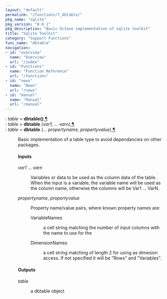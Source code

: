 ```yaml
---
layout: "default"
permalink: "/functions/7_dbtable/"
pkg_name: "sqlite"
pkg_version: "0.0.1"
pkg_description: "Basic Octave implementation of sqlite toolkit"
title: "Sqlite Toolkit"
category: "Support Functions"
func_name: "dbtable"
navigation:
- id: "overview"
  name: "Overview"
  url: "/index"
- id: "Functions"
  name: "Function Reference"
  url: "/functions"
- id: "news"
  name: "News"
  url: "/news"
- id: "manual"
  name: "Manual"
  url: "/manual"
---
```

<dl class="def">
<dt id="index-dbtable_0028_0029"><span class="category">: </span><span><em><var>table</var> =</em> <strong>dbtable()</strong><a href='#index-dbtable_0028_0029' class='copiable-anchor'> &para;</a></span></dt>
<dt id="index-dbtable"><span class="category">: </span><span><em><var>table</var> =</em> <strong>dbtable</strong> <em>(<var>var1</var>, &hellip; <var>varn</var>)</em><a href='#index-dbtable' class='copiable-anchor'> &para;</a></span></dt>
<dt id="index-dbtable-1"><span class="category">: </span><span><em><var>table</var> =</em> <strong>dbtable</strong> <em>(&hellip; <var>propertyname</var>, <var>propertyvalue</var>)</em><a href='#index-dbtable-1' class='copiable-anchor'> &para;</a></span></dt>
<dd><p>Basic implementation of a table type to avoid dependancies on other packages.
</p>
<span id="Inputs"></span><h4 class="subsubheading">Inputs</h4>
<dl compact="compact">
<dt><span><var>var1</var> &hellip; <var>varn</var></span></dt>
<dd><p>Variables or data to be used as the column data of the table. When the input is a variable,
 the variable name will be used as the column name, otherwise the columns will be Var1 &hellip;
 VarN.
 </p></dd>
<dt><span><var>propertyname</var>, <var>propertyvalue</var></span></dt>
<dd><p>Property name/value pairs, where known property names are:
  </p><dl compact="compact">
<dt><span>VariableNames</span></dt>
<dd><p>a cell string matching the number of input columns with the name to use for the
  </p></dd>
<dt><span>DimensionNames</span></dt>
<dd><p>a cell string matching of length 2 for using as dimesion access. If not specified
  it will be &quot;Rows&quot; and &quot;Variables&quot;.
  </p></dd>
</dl>
</dd>
</dl>

<span id="Outputs"></span><h4 class="subsubheading">Outputs</h4>
<dl compact="compact">
<dt><span><var>table</var></span></dt>
<dd><p>a dbtable object
 </p></dd>
</dl>
</dd></dl>